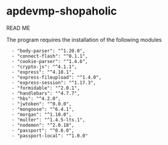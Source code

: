 # apdevmp-shopaholic

READ ME

The program requires the installation of the following modules

      - "body-parser": "^1.20.0",
      - "connect-flash": "^0.1.1",
      - "cookie-parser": "^1.4.6",
      - "crypto-js": "^4.1.1",
      - "express": "^4.18.1",
      - "express-fileupload": "^1.4.0",
      - "express-session": "^1.17.3",
      - "formidable": "^2.0.1",
      - "handlebars": "^4.7.7",
      - "hbs": "^4.2.0",
      - "jwtoken": "^0.0.0",
      - "mongoose": "^6.4.1",
      - "morgan": "^1.10.0",
      - "multer": "^1.4.5-lts.1",
      - "nodemon": "^2.0.18",
      - "passport": "^0.6.0",
      - "passport-local": "^1.0.0"
  
    
